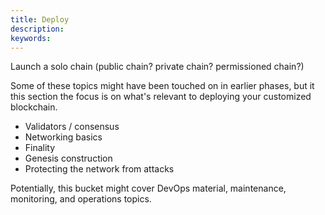 ```yaml
---
title: Deploy
description:
keywords:
---
```


Launch a solo chain (public chain? private chain? permissioned chain?)

Some of these topics might have been touched on in earlier phases, but it this section the focus is on what's relevant to deploying your customized blockchain.

- Validators / consensus
- Networking basics
- Finality
- Genesis construction
- Protecting the network from attacks

Potentially, this bucket might cover DevOps material, maintenance, monitoring, and operations topics.
